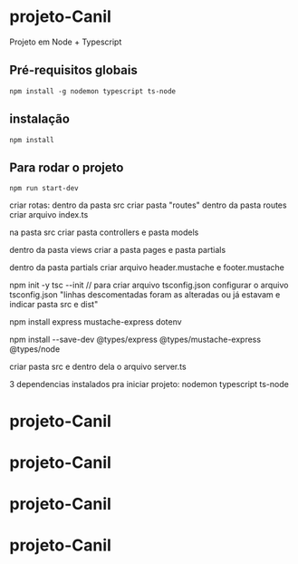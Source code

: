# projeto-Canil
Projeto em Node  + Typescript

## Pré-requisitos globais
`npm install -g nodemon typescript ts-node`
## instalação
`npm install`

## Para rodar o projeto

`npm run start-dev`

criar rotas: 
dentro da pasta src criar pasta "routes"
dentro da pasta routes criar arquivo index.ts

na pasta src criar pasta controllers e pasta models

dentro da pasta views criar a pasta pages e pasta partials

dentro da pasta partials criar arquivo header.mustache e footer.mustache



npm init -y
tsc --init // para criar arquivo tsconfig.json
configurar o arquivo tsconfig.json "linhas descomentadas foram as alteradas ou já estavam e indicar pasta src e dist"

npm install express mustache-express dotenv

npm install --save-dev @types/express @types/mustache-express @types/node

criar pasta src e dentro dela o arquivo server.ts

3 dependencias instalados pra iniciar projeto:
nodemon 
typescript
ts-node
# projeto-Canil
# projeto-Canil
# projeto-Canil
# projeto-Canil

